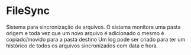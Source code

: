 # FileSync
Sistema para sincronização de arquivos. O sistema monitora uma pasta origem e toda vez que um novo arquivo é adicionado o mesmo é copiado/movido para a pasta destino
Um log pode ser criado para ter um histórico de todos os arquivos sincronizados com data e hora.
